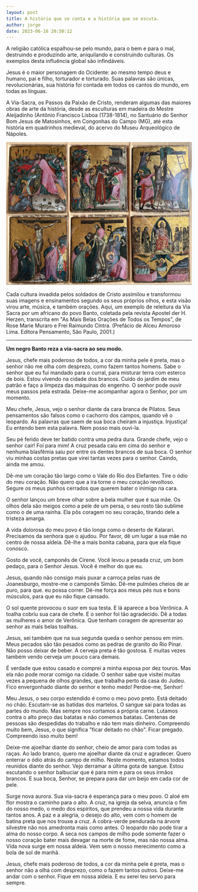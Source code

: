 ```yaml
---
layout: post
title: A história que se conta e a história que se escuta.
author: jorge
date: 2023-06-16 20:50:12
---
```

A religião católica espalhou-se pelo mundo, para o bem e para o mal, destruindo e produzindo arte, aniquilando e construindo culturas. Os exemplos desta influência global são infindáveis.

Jesus é o maior personagem do Ocidente: ao mesmo tempo deus e humano, pai e filho, torturador e torturado. Suas palavras são únicas, revolucionárias, sua história foi contada em todos os cantos do mundo, em todas as línguas.

A Via-Sacra, os Passos da Paixão de Cristo, renderam algumas das maiores obras de arte da história, desde as esculturas em madeira do Mestre Aleijadinho (Antônio Francisco Lisboa (1738-1814), no Santuário do Senhor Bom Jesus de Matosinhos, em Congonhas do Campo (MG), até esta história em quadrinhos medieval, do acervo do Museu Arqueológico de Nápoles.

![](/uploads/hq-napoles.jpg)

Cada cultura invadida pelos soldados de Cristo assimilou e transformou suas imagens e ensinamentos segundo os seus próprios olhos, e esta visão virou arte, música, e também orações. Aqui, um exemplo de releitura da Via Sacra por um africano do povo Banto, coletada pela revista Apostel der H. Herzen, transcrita em "As Mais Belas Orações de Todos os Tempos", de Rose Marie Muraro e Frei Raimundo Cintra. (Prefácio de Alceu Amoroso Lima. Editora Pensamento, São Paulo, 2001.)

- - -

**Um negro Banto reza a via-sacra ao seu modo.**

Jesus, chefe mais poderoso de todos, a cor da minha pele é preta, mas o senhor não me olha com desprezo, como fazem tantos homens. Sabe o senhor que eu fui mandado para o curral, para misturar terra com esterco de bois. Estou vivendo na cidade dos brancos. Cuido do jardim de meu patrão e faço a limpeza das máquinas do engenho. O senhor pode ouvir meus passos pela estrada. Deixe-me acompanhar agora o Senhor, por um momento.

Meu chefe, Jesus, vejo o senhor diante da cara branca de Pilatos. Seus pensamentos são falsos como o cachorro dos campos, quando vê o leopardo. As palavras que saem de sua boca cheiram a injustiça. Injustiça! Eu entendo bem esta palavra. Nem posso mais ouvi-la.

Seu pé ferido deve ter batido contra uma pedra dura. Grande chefe, vejo o senhor cair! Foi para mim! A cruz pesada caiu em cima do senhor e nenhuma blasfêmia saiu por entre os dentes brancos de sua boca. O senhor viu minhas costas pretas que virei tantas vezes para o senhor. Caindo, ainda me amou.

Dê-me um coração tão largo como o Vale do Rio dos Elefantes. Tire o ódio do meu coração. Não quero que a ira torne o meu coração revoltoso. Segure os meus punhos cerrados que querem bater o inimigo na cara.

O senhor lançou um breve olhar sobre a bela mulher que é sua mãe. Os olhos dela são meigos como a pele de um persa, o seu rosto tão sublime como o de uma rainha. Ela pôs coragem no seu coração, tirando dele a tristeza amarga.

A vida dolorosa do meu povo é tão longa como o deserto de Kalarari. Precisamos da senhora que o ajudou. Por favor, dê um lugar a sua mãe no centro de nossa aldeia. Dê-lhe a mais bonita cabana, para que ela fique conosco.

Gosto de você, camponês de Cirene. Você levou a pesada cruz, um bom pedaço, para o Senhor Jesus. Você é melhor do que eu.

Jesus, quando não consigo mais puxar a carroça pelas ruas de Joanesburgo, mostre-me o camponês Simão. Dê-me pulmões cheios de ar puro, para que. eu possa correr. Dê-me força aos meus pés nus e bons músculos, para que eu não fique cansado.

O sol quente provocou o suor em sua testa. E lá aparece a boa Verônica. A toalha cobriu sua cara de chefe. E o senhor foi tão agradecido. Dê a todas as mulheres o amor de Verônica. Que tenham coragem de apresentar ao senhor as mais belas toalhas.

Jesus, sei também que na sua segunda queda o senhor pensou em mim. Meus pecados são tão pesados como as pedras de granito do Rio Pinar. Não posso deixar de beber. A cerveja preta é tão gostosa. E muitas vezes também vendo cerveja um pouco cara demais.

É verdade que estou casado e comprei a minha esposa por dez touros. Mas ela não pode morar comigo na cidade. O senhor sabe que visitei muitas vezes a pequena de olhos grandes, que trabalha perto da casa do Judeu. Fico envergonhado diante do senhor e tenho medo! Perdoe-me, Senhor!

Meu Jesus, o seu corpo estendido é como o meu povo preto. Está deitado no chão. Escutam-se as batidas dos martelos. O sangue sai para todas as partes do mundo. Mas sempre nos cortamos a própria carne. Lutamos contra o alto preço das batatas e não comemos batatas. Centenas de pessoas são despedidas do trabalho e não tem mais dinheiro. Compreendo muito bem, Jesus, o que significa "ficar deitado no chão". Ficar pregado. Compreendo isso muito bem!

Deixe-me ajoelhar diante do senhor, cheio de amor para com todas as raças. Ao lado branco, quero me ajoelhar diante da cruz e agradecer. Quero enterrar o ódio atrás do campo de milho. Neste momento, estamos todos reunidos diante do senhor. Vejo derramar a última gota de sangue. Estou escutando o senhor balbuciar que é para mim e para os seus irmãos brancos. E sua boca, Senhor, se prepara para dar um beijo em cada cor de pele.

Surge nova aurora. Sua via-sacra é esperança para o meu povo. O aloé em flor mostra o caminho para o alto. A cruz, na igreja da selva, anuncia o fim do nosso medo, o medo dos espíritos, que prendeu a nossa vida durante tantos anos. A paz e a alegria, o desejo do alto, vem com o homem de batina preta que nos trouxe a cruz. A cobra-verde pendurada na árvore silvestre não nos amedronta mais como antes. O leopardo não pode tirar a alma do nosso corpo. A seca nos campos de milho pode somente fazer o nosso coração bater mais devagar na morte de fome, mas não nossa alma. Vida nova surge em nossa aldeia. Vem sem o nosso merecimento como a bola de sol de manhã.

Jesus, chefe mais poderoso de todos, a cor da minha pele é preta, mas o senhor não a olha com desprezo, como o fazem tantos outros. Deixe-me andar com o senhor. Fique em nossa aldeia. E eu serei teu servo para sempre.
